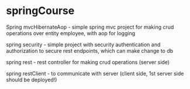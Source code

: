 # springCourse

Spring mvcHibernateAop - simple spring mvc project for making crud operations over entity employee, with aop for logging

spring security - simple project with security authentication and authorization to secure rest endpoints, which can make change to db

spring rest - rest controller for making crud operations (server side)

spring restClient - to communicate with server (client side, 1st server side should be deployed!)
